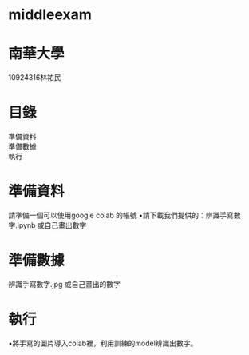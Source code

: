 # middleexam
# 南華大學
10924316林祐民
# 目錄
準備資料\
準備數據\
執行
# 準備資料
請準備一個可以使用google colab 的帳號
•請下載我們提供的：辨識手寫數字.ipynb 或自己畫出數字
# 準備數據
辨識手寫數字.jpg 或自己畫出的數字
# 執行
•將手寫的圖片導入colab裡，利用訓練的model辨識出數字。
